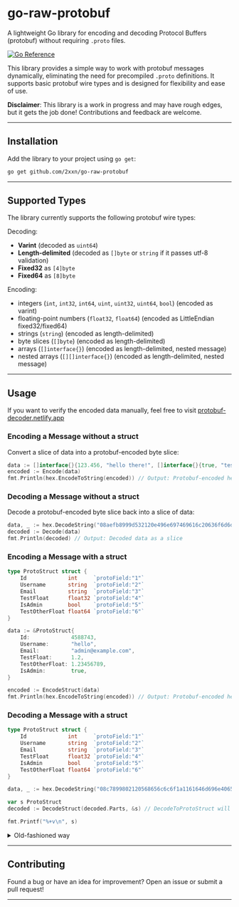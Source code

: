 # go-raw-protobuf
A lightweight Go library for encoding and decoding Protocol Buffers (protobuf) without requiring `.proto` files.  

[![Go Reference](https://pkg.go.dev/badge/github.com/2xxn/go-raw-protobuf.svg)](https://pkg.go.dev/github.com/2xxn/go-raw-protobuf)  

This library provides a simple way to work with protobuf messages dynamically, eliminating the need for precompiled `.proto` definitions. It supports basic protobuf wire types and is designed for flexibility and ease of use.  

**Disclaimer**: This library is a work in progress and may have rough edges, but it gets the job done! Contributions and feedback are welcome.  

---

## Installation  
Add the library to your project using `go get`:  
```bash
go get github.com/2xxn/go-raw-protobuf
```  

<!-- Or simply copy the file into your project.   -->
<!-- WILL BE UNSUPPORTED AS OF v2.0.0 -->

---

## Supported Types  
The library currently supports the following protobuf wire types:  

Decoding:
- **Varint** (decoded as `uint64`)
- **Length-delimited** (decoded as `[]byte` or `string` if it passes utf-8 validation)
- **Fixed32** as `[4]byte`
- **Fixed64** as `[8]byte`

Encoding:
- integers (`int`, `int32`, `int64`, `uint`, `uint32`, `uint64`, `bool`) (encoded as varint)
- floating-point numbers (`float32`, `float64`) (encoded as LittleEndian fixed32/fixed64)
- strings (`string`) (encoded as length-delimited)
- byte slices (`[]byte`) (encoded as length-delimited)
- arrays (`[]interface{}`) (encoded as length-delimited, nested message)
- nested arrays (`[][]interface{}`) (encoded as length-delimited, nested message)


---

## Usage  
If you want to verify the encoded data manually, feel free to visit [protobuf-decoder.netlify.app](https://protobuf-decoder.netlify.app/)
### Encoding a Message without a struct
Convert a slice of data into a protobuf-encoded byte slice:  
```go
data := []interface{}{123.456, "hello there!", []interface{}{true, "test"}}
encoded := Encode(data)
fmt.Println(hex.EncodeToString(encoded)) // Output: Protobuf-encoded hex string
```  

### Decoding a Message without a struct
Decode a protobuf-encoded byte slice back into a slice of data:  
```go
data, _ := hex.DecodeString("08aefb8999d532120e496e697469616c20636f6d6d6974")
decoded := Decode(data)
fmt.Println(decoded) // Output: Decoded data as a slice
```  

### Encoding a Message with a struct
```go
type ProtoStruct struct {
	Id             int     `protoField:"1"`
	Username       string  `protoField:"2"`
	Email          string  `protoField:"3"`
	TestFloat      float32 `protoField:"4"`
	IsAdmin        bool    `protoField:"5"`
	TestOtherFloat float64 `protoField:"6"`
}

data := &ProtoStruct{
	Id:             4588743,
	Username:       "hello",
	Email:          "admin@example.com",
	TestFloat:      1.2,
	TestOtherFloat: 1.23456789,
	IsAdmin:        true,
}

encoded := EncodeStruct(data)
fmt.Println(hex.EncodeToString(encoded)) // Output: Protobuf-encoded hex string
```

### Decoding a Message with a struct
```go
type ProtoStruct struct {
    Id             int     `protoField:"1"`
    Username       string  `protoField:"2"`
    Email          string  `protoField:"3"`
    TestFloat      float32 `protoField:"4"`
    IsAdmin        bool    `protoField:"5"`
    TestOtherFloat float64 `protoField:"6"`
}

data, _ := hex.DecodeString("08c7899802120568656c6c6f1a1161646d696e406578616d706c652e636f6d259a99993f2801311bde8342cac0f33f")

var s ProtoStruct
decoded := DecodeStruct(decoded.Parts, &s) // DecodeToProtoStruct will panic if the struct is not valid

fmt.Printf("%+v\n", s)
```

<details>
<summary>Old-fashioned way</summary>
<br>

### Encoding a Message  
Convert a slice of data into a protobuf-encoded byte slice:  
```go
data := []interface{}{123.456, "hello there!", []interface{}{true, "test"}}
encoded := EncodeProto(ArrayToProtoParts(data))
fmt.Println(hex.EncodeToString(encoded)) // Output: Protobuf-encoded hex string
```  

### Decoding a Message  
Decode a protobuf-encoded byte slice back into a slice of data:  
```go
data, _ := hex.DecodeString("08aefb8999d532120e496e697469616c20636f6d6d6974")
decoded := ProtoPartsToArray(DecodeProto(data).Parts)
// Loop through DecodeProto(data).Parts yourself if dealing with floating-point numbers etc or else fixed32/fixed64 will be returned as []byte and no different from utf8 invalid length-delimited data
fmt.Println(decoded) // Output: Decoded data as a slice
```  
</details>

---

## Contributing  
Found a bug or have an idea for improvement? Open an issue or submit a pull request!  

---

